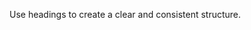 <p class="abstract" style="border-bottom:hidden">Use headings to create a clear and consistent structure.</p>
